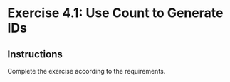 # Exercise 4.1: Use Count to Generate IDs

## Instructions

Complete the exercise according to the requirements.
